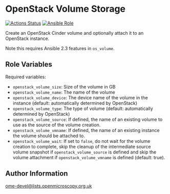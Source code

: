 OpenStack Volume Storage
========================

[![Actions Status](https://github.com/ome/ansible-role-openstack-volume-storage/workflows/Molecule/badge.svg)](https://github.com/ome/ansible-role-openstack-volume-storage/actions)
[![Ansible Role](https://img.shields.io/ansible/role/41992.svg)](https://galaxy.ansible.com/ome/openstack_volume_storage/)

Create an OpenStack Cinder volume and optionally attach it to an OpenStack
instance.

Note this requires Ansible 2.3 features in `os_volume`.


Role Variables
--------------

Required variables:

- `openstack_volume_size`: Size of the volume in GB
- `openstack_volume_name`: The name of the volume
- `openstack_volume_device`: The device name of the volume in the instance (default: automatically determined by OpenStack)
- `openstack_volume_type`: The type of volume (default: automatically determined by OpenStack)
- `openstack_volume_source`: If defined, the name of an existing volume to use as the source of the volume creation.
- `openstack_volume_vmname`: If defined, the name of an existing instance the volume should be attached to.
- `openstack_volume_wait`: If set to `false`, do not wait for the volume creation to complete, skip the cleanup of the intermediate source volume snapshot if `openstack_volume_source` is defined and skip the volume attachment if `openstack_volume_vmname` is defined (default: true).

Author Information
------------------

ome-devel@lists.openmicroscopy.org.uk
